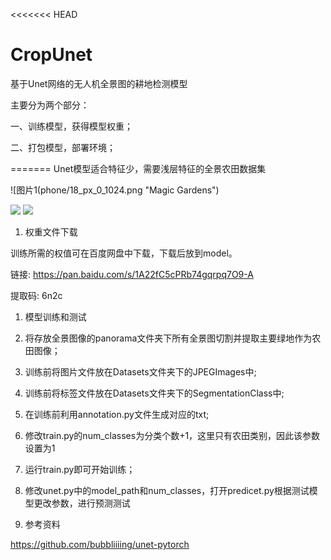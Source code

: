 <<<<<<< HEAD
# CropUnet

基于Unet网络的无人机全景图的耕地检测模型

主要分为两个部分：

一、训练模型，获得模型权重；


二、打包模型，部署环境；


=======
Unet模型适合特征少，需要浅层特征的全景农田数据集

![图片1(phone/18_px_0_1024.png "Magic Gardens")

![](RackMultipart20230811-1-hsq30t_html_fb7ab48ce863e255.png) ![](RackMultipart20230811-1-hsq30t_html_4e2bb639dfbbc09a.png)

1. 权重文件下载

训练所需的权值可在百度网盘中下载，下载后放到model。

链接: https://pan.baidu.com/s/1A22fC5cPRb74gqrpq7O9-A

提取码: 6n2c

1. 模型训练和测试

1. 将存放全景图像的panorama文件夹下所有全景图切割并提取主要绿地作为农田图像；
2. 训练前将图片文件放在Datasets文件夹下的JPEGImages中;
3. 训练前将标签文件放在Datasets文件夹下的SegmentationClass中;
4. 在训练前利用annotation.py文件生成对应的txt;
5. 修改train.py的num\_classes为分类个数+1，这里只有农田类别，因此该参数设置为1
6. 运行train.py即可开始训练；
7. 修改unet.py中的model\_path和num\_classes，打开predicet.py根据测试模型更改参数，进行预测测试

1. 参考资料

https://github.com/bubbliiiing/unet-pytorch

